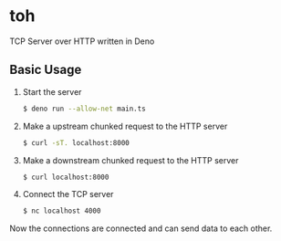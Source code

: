# toh

TCP Server over HTTP written in Deno

## Basic Usage

1. Start the server

   ```sh
   $ deno run --allow-net main.ts
   ```

2. Make a upstream chunked request to the HTTP server

   ```sh
   $ curl -sT. localhost:8000
   ```

3. Make a downstream chunked request to the HTTP server

   ```sh
   $ curl localhost:8000
   ```

4. Connect the TCP server

   ```sh
   $ nc localhost 4000
   ```

Now the connections are connected and can send data to each other.
